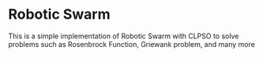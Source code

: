 # Robotic Swarm
This is a simple implementation of Robotic Swarm with CLPSO to solve problems such as Rosenbrock Function, Griewank problem, and many more
